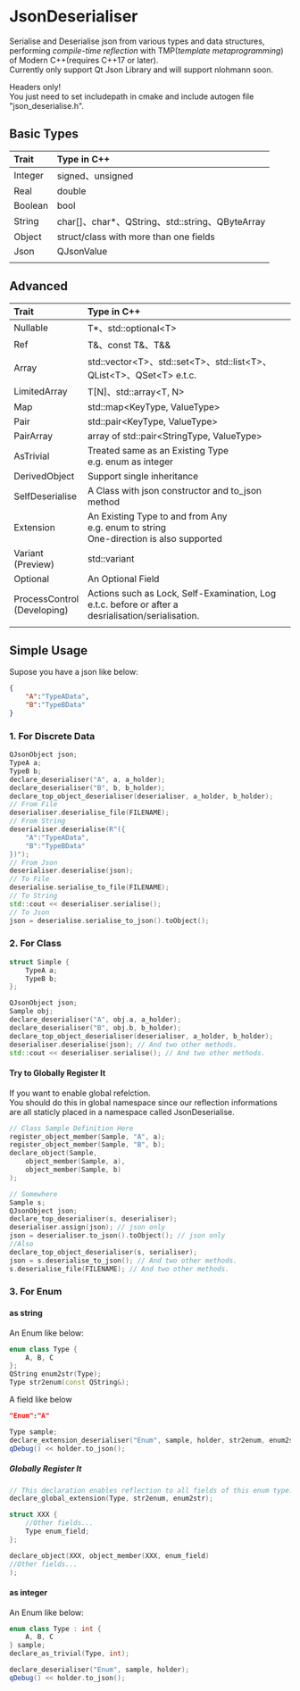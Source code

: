 # JsonDeserialiser

Serialise and Deserialise json from various types and data structures, performing *compile-time reflection* with TMP(*template metaprogramming*) of Modern C++(requires C++17 or later).  
Currently only support Qt Json Library and will support nlohmann soon.

Headers only!  
You just need to set includepath in cmake and include autogen file "json_deserialise.h".

## Basic Types

|Trait|Type in C++|
|:-|:-|
|Integer|signed、unsigned|
|Real|double|
|Boolean|bool|
|String|char[]、char*、QString、std::string、QByteArray|
|Object|struct/class with more than one fields|
|Json|QJsonValue|
|||

## Advanced

|Trait|Type in C++|
|:-|:-|
|Nullable|T*、std::optional\<T>|
|Ref|T&、const T&、T&&|
|Array|std::vector\<T>、std::set\<T>、std::list\<T>、QList\<T>、QSet\<T> e.t.c.|
|LimitedArray|T[N]、std::array\<T, N>|
|Map|std::map\<KeyType, ValueType>|
|Pair|std::pair\<KeyType, ValueType>|
|PairArray|array of std::pair<StringType, ValueType>|
|AsTrivial|Treated same as an Existing Type<br>e.g. enum as integer|
|DerivedObject|Support single inheritance|
|SelfDeserialise|A Class with json constructor and to_json method|
|Extension|An Existing Type to and from Any<br>e.g. enum to string<br>One-direction is also supported|
|Variant<br>(Preview)|std::variant|
|Optional|An Optional Field|
|ProcessControl<br>(Developing)|Actions such as Lock, Self-Examination, Log e.t.c. before or after a desrialisation/serialisation.|
|||

## Simple Usage

Supose you have a json like below:

```json
{
    "A":"TypeAData",
    "B":"TypeBData"
}
```

### 1. For Discrete Data

```c++
QJsonObject json;
TypeA a;
TypeB b;
declare_deserialiser("A", a, a_holder);
declare_deserialiser("B", b, b_holder);
declare_top_object_deserialiser(deserialiser, a_holder, b_holder);
// From File
deserialiser.deserialise_file(FILENAME);
// From String
deserialiser.deserialise(R"({
    "A":"TypeAData",
    "B":"TypeBData"
})");
// From Json
deserialiser.deserialise(json);
// To File
deserialise.serialise_to_file(FILENAME);
// To String
std::cout << deserialiser.serialise();
// To Json
json = deserialise.serialise_to_json().toObject();
```

### 2. For Class

```c++
struct Simple {
    TypeA a;
    TypeB b;
};

QJsonObject json;
Sample obj;
declare_deserialiser("A", obj.a, a_holder);
declare_deserialiser("B", obj.b, b_holder);
declare_top_object_deserialiser(deserialiser, a_holder, b_holder);
deserialiser.deserialise(json); // And two other methods.
std::cout << deserialiser.serialise(); // And two other methods.
```

#### Try to Globally Register It

If you want to enable global refelction.  
You should do this in global namespace since our reflection informations are all staticly placed in a namespace called JsonDeserialise.

```c++
// Class Sample Definition Here
register_object_member(Sample, "A", a);
register_object_member(Sample, "B", b);
declare_object(Sample,
    object_member(Sample, a),
    object_member(Sample, b)
);

// Somewhere
Sample s;
QJsonObject json;
declare_top_deserialiser(s, deserialiser);
deserialiser.assign(json); // json only
json = deserialiser.to_json().toObject(); // json only
//Also
declare_top_object_deserialiser(s, serialiser);
json = s.deserialise_to_json(); // And two other methods.
s.deserialise_file(FILENAME); // And two other methods.
```

### 3. For Enum

#### as string

An Enum like below:

```c++
enum class Type {
    A, B, C
};
QString enum2str(Type);
Type str2enum(const QString&);
```

A field like below

```json
"Enum":"A"
```

```c++
Type sample;
declare_extension_deserialiser("Enum", sample, holder, str2enum, enum2str);
qDebug() << holder.to_json();
```

##### Globally Register It

```c++
// This declaration enables reflection to all fields of this enum type.
declare_global_extension(Type, str2enum, enum2str);

struct XXX {
    //Other fields...
    Type enum_field;
};

declare_object(XXX, object_member(XXX, enum_field)
//Other fields...
);
```

#### as integer

An Enum like below:

```c++
enum class Type : int {
    A, B, C
} sample;
declare_as_trivial(Type, int);

declare_deserialiser("Enum", sample, holder);
qDebug() << holder.to_json();
```
